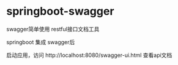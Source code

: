 # springboot-swagger
swagger简单使用 restful接口文档工具

springboot 集成 swagger后

启动应用，访问 http://localhost:8080/swagger-ui.html 查看api文档
